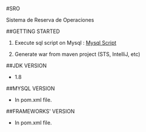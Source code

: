 #SRO

Sistema de Reserva de Operaciones


##GETTING STARTED

1) Execute sql script on Mysql : [Mysql Script](src/main/resources/sro.sql)

2) Generate war from maven project (STS, IntelliJ, etc)


##JDK VERSION

* 1.8


##MYSQL VERSION

* In pom.xml file.


##FRAMEWORKS' VERSION

* In pom.xml file.







